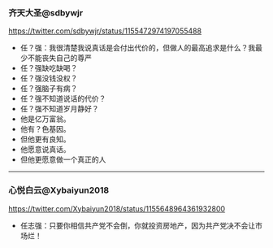 ### 齐天大圣@sdbywjr
https://twitter.com/sdbywjr/status/1155472974197055488
- 任？强：我很清楚我说真话是会付出代价的，但做人的最高追求是什么？我最少不能丧失自己的尊严
- 任？强缺吃缺喝？
- 任？强没钱没权？
- 任？强脑子有病？
- 任？强不知道说话的代价？
- 任？强不知道岁月静好？
- 他是亿万富翁。
- 他有？色基因。
- 但他更有良知。
- 他愿意说真话。
- 但他更愿意做一个真正的人
---
### 心悦白云@Xybaiyun2018
https://twitter.com/Xybaiyun2018/status/1155648964361932800
- 任志强：只要你相信共产党不会倒，你就投资房地产，因为共产党决不会让市场烂！